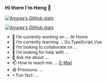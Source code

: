 ### Hi there I'm Heng 👋

[![Anurag's GitHub stats](https://github-readme-stats-sigma-five.vercel.app/api/top-langs?username=stop-bullshit&layout=compact&theme=vue&card_width=445px)](https://github.com/anuraghazra/github-readme-stats)


[![Anurag's GitHub stats](https://github-readme-stats-sigma-five.vercel.app/api?username=stop-bullshit&theme=vue)](https://github.com/anuraghazra/github-readme-stats)

<!--
**stop-bullshit/stop-bullshit** is a ✨ _special_ ✨ repository because its `README.md` (this file) appears on your GitHub profile.

Here are some ideas to get you started:
-->
- 🔭 I’m currently working on ... At Home
- 🌱 I’m currently learning ... Go,TypeScript,Vue
- 👯 I’m looking to collaborate on ...
- 🤔 I’m looking for help with ...
- 💬 Ask me about ...
- 📫 How to reach me: ... [E-Mail](mailto:1793523936@qq.com)
- 😄 Pronouns: ... 
- ⚡ Fun fact: ...

